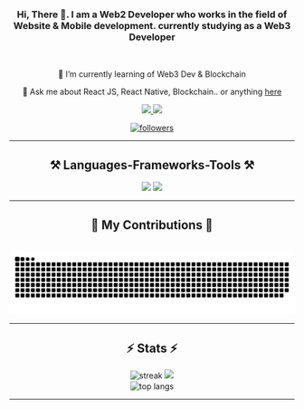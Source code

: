 <div align="center">
  <h3>Hi, There 👋. I am a Web2 Developer who works in the field of Website & Mobile development. currently studying as a Web3 Developer</h3>
  <br/>
  <p>🔭 I’m currently learning of Web3 Dev & Blockchain</p>
  <p>💬 Ask me about React JS, React Native, Blockchain.. or anything <a href="https://github.com/muhammalif">here</a></p>
</div>

<div align="center">
  <a href="mailto:malif.1006@gmail.com">
    <img src="https://img.shields.io/badge/Gmail-333333?style=for-the-badge&logo=gmail&logoColor=red" />
  </a>
  <a href="https://www.linkedin.com/in/muhammad-alif-islam/" target="_blank">
    <img src="https://img.shields.io/badge/LinkedIn-0077B5?style=for-the-badge&logo=linkedin&logoColor=white" target="_blank" />
  </a>
 
   <a href="https://github.com/muhammalif?tab=repositories"><img alt="followers" title="Follow me on Github" src="https://img.shields.io/github/followers/TUTURUGA911?color=236ad3&style=for-the-badge&logo=github&label=Follow"/></a>
</div>

<hr/>

<h2 align="center">⚒️ Languages-Frameworks-Tools ⚒️</h2>
<div align="center">
    <img src="https://skillicons.dev/icons?i=html,css,javascript,typescript,php,python,solidity,bootstrap,vscode,github,figma,tailwind,git" />
    <img src="https://skillicons.dev/icons?i=react,reactnative,nodejs,express,nextjslaravel,firebase,docker,mongodb,mysql,hardhat" /><br>
</div>

<hr/>

<div align="center">
  <h2>🐍 My Contributions 🐍</h2>
  <br>
  <img alt="snake eating my contributions" src="https://raw.githubusercontent.com/salesp07/salesp07/output/github-contribution-grid-snake.svg" />
</div>

<hr/>

<h2 align="center">⚡ Stats ⚡</h2>
<div align="center">
  <img title="stats" alt="streak" src="https://github-readme-streak-stats.herokuapp.com/?user=termaulmaul&theme=dark&hide_border=true&stroke=f53b3b"/>
  <img height="200px" src="https://github-readme-stats.vercel.app/api?username=muhammalif&hide_border=true&show_icons=true&count_private=true&theme=gruvbox&bg_color=151515">
  <br/>
  <img width=325 align="center" src="https://github-readme-stats-salesp07.vercel.app/api/top-langs/?username=muhammalif&hide=HTML&langs_count=8&layout=compact&theme=react&border_radius=10&size_weight=0.5&count_weight=0.5&exclude_repo=github-readme-stats" alt="top langs" />
</div>

<hr/>

